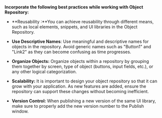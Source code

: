 **Incorporate the following best practices while working with Object Repository:** 

- **Reusability :**You can achieve reusability through different means, such as local elements, snippets, and UI libraries in the Object Repository.

- **Use Descriptive Names**: Use meaningful and descriptive names for objects in the repository. Avoid generic names such as "Button1" and "Link2" as they can become confusing as time progresses.

- **Organize Objects:** Organize objects within a repository by grouping them together by screen, type of object (buttons, input fields, etc.), or any other logical categorization.

- **Scalability:** It is important to design your object repository so that it can grow with your application. As new features are added, ensure the repository can support these changes without becoming inefficient.

- **Version Control:** When publishing a new version of the same UI library, make sure to properly add the new version number to the Publish window.